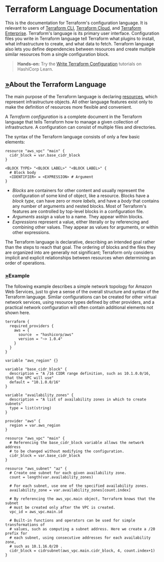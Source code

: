 # Terraform Language Documentation

This is the documentation for Terraform's configuration language. It is relevant to users of [Terraform CLI](https://www.terraform.io/docs/cli/index.html), [Terraform Cloud](https://www.terraform.io/docs/cloud/index.html), and [Terraform Enterprise](https://www.terraform.io/docs/enterprise/index.html). Terraform's language is its primary user interface. Configuration files you write in Terraform language tell Terraform what plugins to install, what infrastructure to create, and what data to fetch. Terraform language also lets you define dependencies between resources and create multiple similar resources from a single configuration block.

> **Hands-on:** Try the [Write Terraform Configuration](https://learn.hashicorp.com/collections/terraform/configuration-language) tutorials on HashiCorp Learn.

## [»](https://www.terraform.io/docs/language/index.html#about-the-terraform-language)About the Terraform Language

The main purpose of the Terraform language is declaring [resources](https://www.terraform.io/docs/language/resources/index.html), which represent infrastructure objects. All other language features exist only to make the definition of resources more flexible and convenient.

A *Terraform configuration* is a complete document in the Terraform language that tells Terraform how to manage a given collection of infrastructure. A configuration can consist of multiple files and directories.

The syntax of the Terraform language consists of only a few basic elements:

```
resource "aws_vpc" "main" {
  cidr_block = var.base_cidr_block
}

<BLOCK TYPE> "<BLOCK LABEL>" "<BLOCK LABEL>" {
  # Block body
  <IDENTIFIER> = <EXPRESSION> # Argument
}
```

- *Blocks* are containers for other content and usually represent the configuration of some kind of object, like a resource. Blocks have a *block type,* can have zero or more *labels,* and have a *body* that contains any number of arguments and nested blocks. Most of Terraform's features are controlled by top-level blocks in a configuration file.
- *Arguments* assign a value to a name. They appear within blocks.
- *Expressions* represent a value, either literally or by referencing and combining other values. They appear as values for arguments, or within other expressions.

The Terraform language is declarative, describing an intended goal rather than the steps to reach that goal. The ordering of blocks and the files they are organized into are generally not significant; Terraform only considers implicit and explicit relationships between resources when determining an order of operations.

### [»](https://www.terraform.io/docs/language/index.html#example)Example

The following example describes a simple network topology for Amazon Web Services, just to give a sense of the overall structure and syntax of the Terraform language. Similar configurations can be created for other virtual network services, using resource types defined by other providers, and a practical network configuration will often contain additional elements not shown here.

```
terraform {
  required_providers {
    aws = {
      source  = "hashicorp/aws"
      version = "~> 1.0.4"
    }
  }
}

variable "aws_region" {}

variable "base_cidr_block" {
  description = "A /16 CIDR range definition, such as 10.1.0.0/16, that the VPC will use"
  default = "10.1.0.0/16"
}

variable "availability_zones" {
  description = "A list of availability zones in which to create subnets"
  type = list(string)
}

provider "aws" {
  region = var.aws_region
}

resource "aws_vpc" "main" {
  # Referencing the base_cidr_block variable allows the network address
  # to be changed without modifying the configuration.
  cidr_block = var.base_cidr_block
}

resource "aws_subnet" "az" {
  # Create one subnet for each given availability zone.
  count = length(var.availability_zones)

  # For each subnet, use one of the specified availability zones.
  availability_zone = var.availability_zones[count.index]

  # By referencing the aws_vpc.main object, Terraform knows that the subnet
  # must be created only after the VPC is created.
  vpc_id = aws_vpc.main.id

  # Built-in functions and operators can be used for simple transformations of
  # values, such as computing a subnet address. Here we create a /20 prefix for
  # each subnet, using consecutive addresses for each availability zone,
  # such as 10.1.16.0/20 .
  cidr_block = cidrsubnet(aws_vpc.main.cidr_block, 4, count.index+1)
}
```